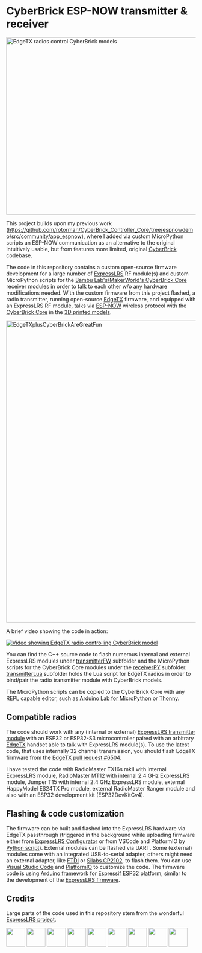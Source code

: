 # CyberBrick ESP-NOW transmitter & receiver

<img width="898" height="470" alt="EdgeTX radios control CyberBrick models" src="https://github.com/user-attachments/assets/a372add2-57e0-49bd-9552-04f00adca2f2" />

This project builds upon my previous work (https://github.com/rotorman/CyberBrick_Controller_Core/tree/espnowdemo/src/community/app_espnow), where I added via custom MicroPython scripts an ESP-NOW communication as an alternative to the original intuitively usable, but from features more limited, original [CyberBrick](https://wiki.bambulab.com/en/makerworld/cyberbrick/intro) codebase.

The code in this repository contains a custom open-source firmware development for a large number of [ExpressLRS](https://github.com/ExpressLRS/ExpressLRS/) RF module(s) and custom MicroPython scripts for the [Bambu Lab's/MakerWorld's CyberBrick Core](https://eu.store.bambulab.com/de/products/multi-function-controller-core-1pcs) receiver modules in order to talk to each other w/o any hardware modifications needed. With the custom firmware from this project flashed, a radio transmitter, running open-source [EdgeTX](https://edgetx.org/) firmware, and equipped with an ExpressLRS RF module, talks via [ESP-NOW](https://www.espressif.com/en/solutions/low-power-solutions/esp-now) wireless protocol with the [CyberBrick Core](https://eu.store.bambulab.com/de/products/multi-function-controller-core-1pcs) in the [3D printed models](https://makerworld.com/de/search/models?keyword=cyberbrick).

<img alt="EdgeTXplusCyberBrickAreGreatFun" src="https://github.com/user-attachments/assets/dae157e8-c7b3-4e4b-a221-7fbd8e9f20e9" width="800px" />

A brief video showing the code in action:

[![Video showing EdgeTX radio controlling CyberBrick model](https://github.com/user-attachments/assets/e9a77cc4-9c01-408b-a0df-a8bd3900f830)](https://www.youtube.com/watch?v=XFTqVabXlMM)

You can find the C++ source code to flash numerous internal and external ExpressLRS modules under [transmitterFW](https://github.com/rotorman/CyberBrick_ESPNOW/tree/main/transmitterFW) subfolder and the MicroPython scripts for the CyberBrick Core modules under the [receiverPY](https://github.com/rotorman/CyberBrick_ESPNOW/tree/main/receiverPY) subfolder. [transmitterLua](https://github.com/rotorman/CyberBrick_ESPNOW/tree/main/transmitterLua) subfolder holds the Lua script for EdgeTX radios in order to bind/pair the radio transmitter module with CyberBrick models.

The MicroPython scripts can be copied to the CyberBrick Core with any REPL capable editor, such as [Arduino Lab for MicroPython](https://labs.arduino.cc/en/labs/micropython) or [Thonny](https://thonny.org/).

## Compatible radios
The code should work with any (internal or external) [ExpressLRS transmitter module](https://www.expresslrs.org/hardware/hardware-selection/#transmitter-selection) with an ESP32 or ESP32-S3 microcontroller paired with an arbitrary [EdgeTX](https://edgetx.org/) handset able to talk with ExpressLRS module(s). To use the latest code, that uses internally 32 channel transmission, you should flash EdgeTX firmware from the [EdgeTX pull request #6504](https://github.com/EdgeTX/edgetx/pull/6504).

I have tested the code with RadioMaster TX16s mkII with internal ExpressLRS module, RadioMaster MT12 with internal 2.4 GHz ExpressLRS module, Jumper T15 with internal 2.4 GHz ExpressLRS module, external HappyModel ES24TX Pro module, external RadioMaster Ranger module and also with an ESP32 development kit (ESP32DevKitCv4).

## Flashing & code customization
The firmware can be built and flashed into the ExpressLRS hardware via EdgeTX passthrough (triggered in the background while uploading firmware either from [ExpressLRS Configurator](https://github.com/ExpressLRS/ExpressLRS-Configurator/releases/latest) or from VSCode and PlatformIO by [Python script](https://github.com/rotorman/CyberBrick_ESPNOW/transmitterFW/python/EdgeTXpassthrough.py)). External modules can be flashed via UART. Some (external) modules come with an integrated USB-to-serial adapter, others might need an external adapter, like [FTDI](https://www.sparkfun.com/ftdi-cable-5v-vcc-3-3v-i-o.html) or [Silabs CP2102](https://betafpv.com/collections/expresslrs-series-accessories/products/expresslrs-recovery-dongle), to flash them. You can use [Visual Studio Code](https://code.visualstudio.com/) and [PlatformIO](https://platformio.org/) to customize the code. The firmware code is using [Arduino framework](https://docs.platformio.org/en/latest/frameworks/arduino.html) for [Espressif ESP32](https://docs.platformio.org/en/latest/platforms/espressif32.html#platform-espressif32) platform, similar to the development of the [ExpressLRS firmware](https://www.expresslrs.org/software/toolchain-install/).

## Credits
Large parts of the code used in this repository stem from the wonderful [ExpressLRS project](https://github.com/ExpressLRS/ExpressLRS/).

<img src="https://www.expresslrs.org/assets/external/raw.githubusercontent.com/ExpressLRS/ExpressLRS-hardware/master/img/hardware.png" height="50px"> <img src="https://i0.wp.com/randomnerdtutorials.com/wp-content/uploads/2020/01/esp-now-logo.png" height="50px"> <img src="https://avatars.githubusercontent.com/u/64278475" height="50px"> <img src="https://blog.bambulab.com/content/images/size/w320/2025/03/Frame-62.png" height="50px"> <img src="https://upload.wikimedia.org/wikipedia/commons/thumb/9/9a/Visual_Studio_Code_1.35_icon.svg/250px-Visual_Studio_Code_1.35_icon.svg.png" height="50px"> <img src="https://upload.wikimedia.org/wikipedia/commons/thumb/c/cd/PlatformIO_logo.svg/500px-PlatformIO_logo.svg.png" height="50px"> <img src="https://upload.wikimedia.org/wikipedia/commons/thumb/8/87/Arduino_Logo.svg/330px-Arduino_Logo.svg.png" height="50px"> <img src="https://raw.githubusercontent.com/EdgeTX/edgetx/refs/heads/main/companion/src/images/icon.png" height="50px"> <img src="https://upload.wikimedia.org/wikipedia/commons/thumb/4/4e/Micropython-logo.svg/500px-Micropython-logo.svg.png" height="50px">
